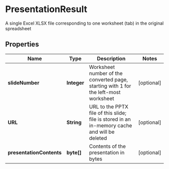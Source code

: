 

# PresentationResult

A single Excel XLSX file corresponding to one worksheet (tab) in the original spreadsheet

## Properties

| Name | Type | Description | Notes |
|------------ | ------------- | ------------- | -------------|
|**slideNumber** | **Integer** | Worksheet number of the converted page, starting with 1 for the left-most worksheet |  [optional] |
|**URL** | **String** | URL to the PPTX file of this slide; file is stored in an in-memory cache and will be deleted |  [optional] |
|**presentationContents** | **byte[]** | Contents of the presentation in bytes |  [optional] |



